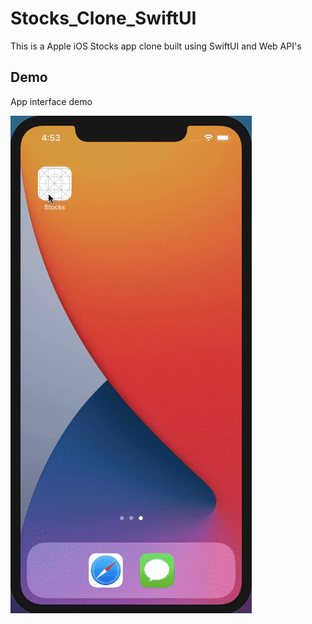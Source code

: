 # Stocks_Clone_SwiftUI
This is a Apple iOS Stocks app clone built using SwiftUI and Web API's


## Demo
App interface demo

![](demo/demo.gif)
